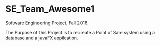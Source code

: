 # SE_Team_Awesome1
Software Engineering Project, Fall 2016. 

The Purpose of this Project is to recreate a Point of Sale system using a database and a javaFX appilcation. 
